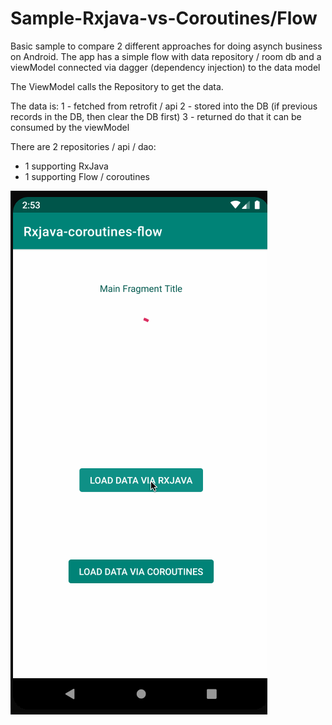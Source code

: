# Sample-Rxjava-vs-Coroutines/Flow
Basic sample to compare 2 different approaches for doing asynch business on Android. The app has a simple flow with data repository / room db and a viewModel connected via dagger (dependency injection) to the data model

The ViewModel calls the Repository to get the data. 

The data is: 
1 - fetched from retrofit / api
2 - stored into the DB (if previous records in the DB, then clear the DB first)
3 - returned do that it can be consumed by the viewModel


There are 2 repositories / api / dao:
- 1 supporting RxJava 
- 1 supporting Flow / coroutines


![demo](load_data_populate_db.gif)
